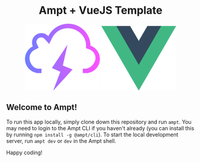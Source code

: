<p align="center">
    <div width="100%" align="center">
        <h1>Ampt + VueJS Template</h1>
    </div>
    <p align="center">
        <img src="src/assets/ampt.svg" alt="ampt-logo" width="200"/>
        <img src="src/assets/logo.svg" alt="vue-logo"  width="200"/>
    </p>
</p>

## Welcome to Ampt!

To run this app locally, simply clone down this repository and run `ampt`. You may need to login to the Ampt CLI if you haven't already (you can install this by running `npm install -g @ampt/cli`). To start the local development server, run `ampt dev` or `dev` in the Ampt shell.

Happy coding!

